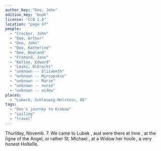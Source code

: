 ```yaml
---
author_key: "Dee, John"
edition_key: "book"
license: "CC0 1.0"
location: "page 47"
people:
  - "Crocker, John"
  - "Dee, Arthur"
  - "Dee, John"
  - "Dee, Katherine"
  - "Dee, Rowland"
  - "Fromond, Jane"
  - "Kelley, Edward"
  - "Laski, Olbracht"
  - "unknown -- Elizabeth"
  - "unknown -- Myrcopskie"
  - "unknown -- Marie"
  - "unknown -- nurse"
  - "unknown -- widow"
places:
  - "Lubeck, Schleswig-Holstein, DE"
tags:
  - "Dee's journey to Krakow"
  - "sailing"
  - "travel"
---
```

  Thurſday, Novemb. 7. We came to Lubek , aud were there at Inne , at the ſigne of the
Angel, or rather St. Michael , at a Widow her houſe , a very honest Hoſteſſe.
